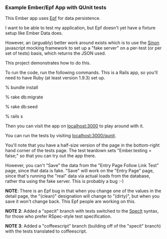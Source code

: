 ### Example Ember/Epf App with QUnit tests

This Ember app uses [Epf](http://epf.io) for data persistence.

I want to be able to test my application, but Epf doesn't yet have a fixture
setup like Ember Data does.

However, an (arguably) better work around exists which is to use the
[Sinon](http://sinonjs.org) javascript mocking framework to set up a "fake server"
on a per-test (or per set of tests) basis, which returns the JSON used.

This project demonstrates how to do this.

To run the code, run the following commands.  This is a Rails app, so you'll need to
have Ruby (at least version 1.9.3) set up.

% bundle install

% rake db:migrate

% rake db:seed

% rails s

Then you can visit the app on [localhost:3000](http://localhost:3000) to play around
with it.

You can run the tests by visiting [localhost:3000/qunit](http://localhost:3000/qunit).

You'll note that you have a half-size version of the page in the bottom-right hand
corner of the tests page.  The test teardown sets "Ember.testing = false;" so that you
can try out the app there.

However, you can't "Save" the data from the "Entry Page Follow Link Test" page, since
that data is fake.  "Save" will work on the "Entry Page" page, since that's running
the "real" data via actual loads from the database, rather tha using the fake server.
This is probably a bug :-)

**NOTE**: There is an Epf bug in that when you change one of the values in the detail
page, the "(clean)" designation will change to "(dirty)", but when you save it won't
change back.  This Epf people are working on this.

**NOTE 2**: Added a "specit" branch with tests switched to the
[SpecIt](https://github.com/joshuaclayton/specit) syntax,
for those who prefer RSpec-style test specification.

**NOTE 3**: Added a "coffeescript" branch (building off of the "specit" branch) with the
tests translated to coffeescript.
